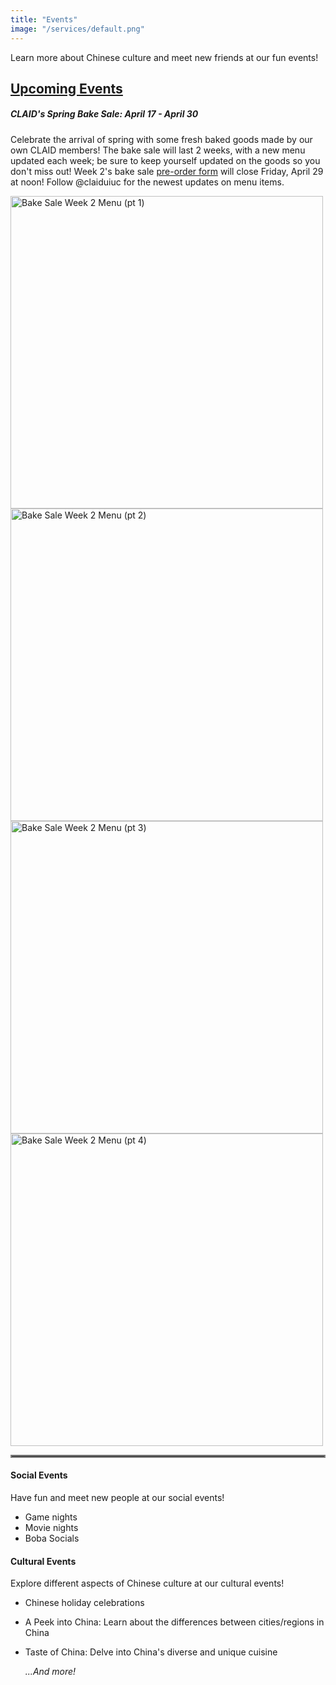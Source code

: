 ```yaml
---
title: "Events"
image: "/services/default.png"
---
```

<style>
@media screen and (max-width: 800px) {
  #div-desktop {
    width: 100%;
  }
}
</style>

Learn more about Chinese culture and meet new friends at our fun events!

## __<u>Upcoming Events</u>__
<p></p>

##### __CLAID's Spring Bake Sale: April 17 - April 30__

Celebrate the arrival of spring with some fresh baked goods made by our own CLAID members! The bake sale will last 2 weeks, with a new menu updated each week; be sure to keep yourself updated on the goods so you don't miss out! Week 2's bake sale [pre-order form](https://forms.gle/C266yMsruCwLrfJ57) will close Friday, April 29 at noon! Follow @claiduiuc for the newest updates on menu items.

<img src="/images/services/bakesale21.png" alt="Bake Sale Week 2 Menu (pt 1)" id="div-desktop" width="500"/>
<img src="/images/services/bakesale22.png" alt="Bake Sale Week 2 Menu (pt 2)" id="div-desktop" width="500"/>
<img src="/images/services/bakesale23.png" alt="Bake Sale Week 2 Menu (pt 3)" id="div-desktop" width="500"/>
<img src="/images/services/bakesale24.png" alt="Bake Sale Week 2 Menu (pt 4)" id="div-desktop" width="500"/>

<hr style="border:2px solid gray">

#### __Social Events__

Have fun and meet new people at our social events!

- Game nights
- Movie nights
- Boba Socials

#### __Cultural Events__

Explore different aspects of Chinese culture at our cultural events!

- Chinese holiday celebrations
- A Peek into China: Learn about the differences between cities/regions in China
- Taste of China: Delve into China's diverse and unique cuisine

    *...And more!*
